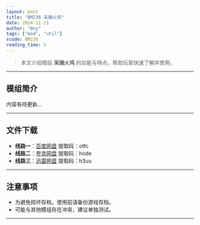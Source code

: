 ```yaml
---
layout: post
title: "BM236 采摘火鸡"
date: 2024-11-21
author: "Bny"
tags: ["mod", "util"]
scode: BM236
reading_time: 5
---
```


> 本文介绍模组 **采摘火鸡** 的功能与特点，帮助玩家快速了解并使用。

---

## 模组简介

内容有待更新...

---


## 文件下载
- **线路一**：[百度网盘](https://pan.baidu.com/s/1qyNxhmzE15zToig0HKat9g?pwd=otfc)  提取码：otfc  
- **线路二**：[夸克网盘](https://pan.quark.cn/s/22cd1c2a683c?pwd=hode)  提取码：hode  
- **线路三**：[迅雷网盘](https://pan.xunlei.com/s/VOCCbksBZsozzZ6-eMzyFPhjA1?pwd=h3uu)  提取码：h3uu  

---

## 注意事项
- 为避免损坏存档，使用前请备份游戏存档。
- 可能与其他模组存在冲突，建议单独测试。

---

